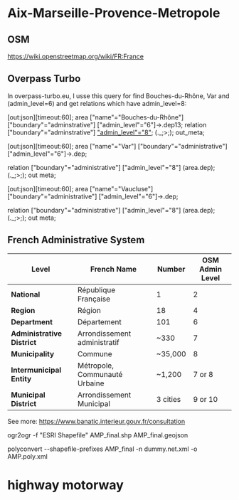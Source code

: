 # Aix-Marseille-Provence-Metropole

## OSM
https://wiki.openstreetmap.org/wiki/FR:France

## Overpass Turbo

In overpass-turbo.eu, I usse this query for find Bouches-du-Rhône, Var and  (admin_level=6) and get relations which have admin_level=8:

[out:json][timeout:60];
area
    ["name"="Bouches-du-Rhône"]
    ["boundary"="adminstrative"]
    ["admin_level"="6"]->.dep13;
relation
    ["boundary"="adminstrative"]
    ["admin_level"="8"](area.dep13);
(._;>;);
out_meta;


[out:json][timeout:60];
area
  ["name"="Var"]
  ["boundary"="administrative"]
  ["admin_level"="6"]->.dep;

relation
  ["boundary"="administrative"]
  ["admin_level"="8"]
  (area.dep);
(._;>;);
out meta;

[out:json][timeout:60];
area
  ["name"="Vaucluse"]
  ["boundary"="administrative"]
  ["admin_level"="6"]->.dep;

relation
  ["boundary"="administrative"]
  ["admin_level"="8"]
  (area.dep);
(._;>;);
out meta;



## French Administrative System

| **Level**             | **French Name**                    | **Number** | **OSM Admin Level** |
|----------------------|---------------------------------|------------|------------------|
| **National**        | République Française           | 1          | 2                |
| **Region**         | Région                         | 18         | 4                |
| **Department**     | Département                    | 101        | 6                |
| **Administrative District** | Arrondissement administratif | ~330       | 7                |
| **Municipality**   | Commune                        | ~35,000    | 8                |
| **Intermunicipal Entity** | Métropole, Communauté Urbaine | ~1,200     | 7 or 8           |
| **Municipal District** | Arrondissement Municipal      | 3 cities   | 9 or 10          |


See more: https://www.banatic.interieur.gouv.fr/consultation


ogr2ogr -f "ESRI Shapefile" AMP_final.shp AMP_final.geojson

polyconvert --shapefile-prefixes AMP_final -n dummy.net.xml -o AMP.poly.xml


# highway motorway